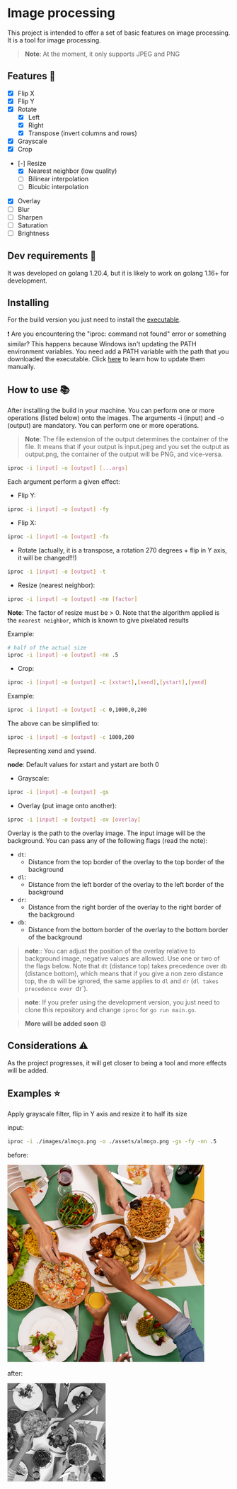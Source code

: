 # Image processing

This project is intended to offer a set of basic features on image processing. It is a tool for image processing. 

> **Note**: At the moment, it  only supports JPEG and PNG

## Features 🌟

- [X] Flip X
- [X] Flip Y
- [X] Rotate 
  - [X] Left
  - [X] Right
  - [X] Transpose (invert columns and rows)
- [X] Grayscale
- [X] Crop
- [-] Resize
  - [X] Nearest neighbor (low quality)
  - [ ] Bilinear interpolation
  - [ ] Bicubic interpolation
- [X] Overlay
- [ ] Blur
- [ ] Sharpen
- [ ] Saturation
- [ ] Brightness

## Dev requirements 🔎

It was developed on golang 1.20.4, but it is likely to work on golang 1.16+ for development. 

## Installing

For the build version you just need to install the [executable](https://github.com/DavidEsdrs/image-processing/releases
).

❗ Are you encountering the "iproc: command not found" error or something similar? This happens because Windows isn't updating the PATH environment variables. You need add a PATH variable with the path that you downloaded the executable. Click [here](https://helpdeskgeek.com/windows-10/add-windows-path-environment-variable/) to learn how to update them manually.

## How to use :books:

After installing the build in your machine. You can perform one or more operations (listed below) onto the images. The arguments -i (input) and -o (output) are mandatory. You can perform one or more operations.

> **Note**: The file extension of the output determines the container of the file. It means that if your output is input.jpeg and you set the output as output.png, the container of the output will be PNG, and vice-versa.

```sh
iproc -i [input] -o [output] [...args]
```

Each argument perform a given effect:

- Flip Y:

```sh
iproc -i [input] -o [output] -fy
```

- Flip X:

```sh
iproc -i [input] -o [output] -fx
```

- Rotate (actually, it is a transpose, a rotation 270 degrees + flip in Y axis, it will be changed!!!)

```sh
iproc -i [input] -o [output] -t
```

- Resize (nearest neighbor):

```sh
iproc -i [input] -o [output] -nn [factor]
```

**Note**: The factor of resize must be > 0. Note that the algorithm applied is the `nearest neighbor`, which is known to give pixelated results

Example:

```sh
# half of the actual size
iproc -i [input] -o [output] -nn .5
```

- Crop:

```sh
iproc -i [input] -o [output] -c [xstart],[xend],[ystart],[yend]
```

Example:
```sh
iproc -i [input] -o [output] -c 0,1000,0,200
```

The above can be simplified to:
```sh
iproc -i [input] -o [output] -c 1000,200
```
Representing xend and ysend.

**node**: Default values for xstart and ystart are both 0

- Grayscale:

```sh
iproc -i [input] -o [output] -gs
```

- Overlay (put image onto another):

```sh
iproc -i [input] -o [output] -ov [overlay]
```

Overlay is the path to the overlay image. The input image will be the background.
You can pass any of the following flags (read the note):

- `dt`:
  - Distance from the top border of the overlay to the top border of the background
- `dl`:
  - Distance from the left border of the overlay to the left border of the background
- `dr`:
  - Distance from the right border of the overlay to the right border of the background
- `db`:
  - Distance from the bottom border of the overlay to the bottom border of the background

> **note**:: You can adjust the position of the overlay relative to background image, negative values are allowed. Use one or two of the flags below. Note that `dt` (distance top) takes precedence over `db` (distance bottom), which means that if you give a non zero distance top, the `db` will be ignored, the same applies to `dl` and `dr` (`dl takes precedence over `dr`).

> **note**: If you prefer using the development version, you just need to clone this repository and change `iproc` for `go run main.go`.

> **More will be added soon** 😄

## Considerations ⚠️

As the project progresses, it will get closer to being a tool and more effects will be added.

## Examples ⭐

Apply grayscale filter, flip in Y axis and resize it to half its size

input:
```sh
iproc -i ./images/almoço.png -o ./assets/almoço.png -gs -fy -nn .5
```

before:

![lunch before effects](./images/almoço.png)

after:

![lunch after effects](./assets/almoço.png)